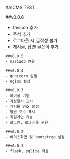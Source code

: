 #AICMS TEST


##v0.0.6
- favicon 추가
- 주석 추가
- 로그아웃 시 글작성 불가
- 게시글, 답변 글쓴이 추가

```
##v0.0.5
- mariadb 연결

##v0.0.4
- gunicorn 설정
- nginx 설정

##v0.0.3
- 페이징 기능
- 작성일시 표시
- 게시물 번호 설정
- 답변 갯수 표시
- 회원가입 기능
- 로그인, 로그아웃 구현

##v0.0.2
- 베이스화면 및 bootstrap 설정

##v0.0.1
- flask, sqlite 작동
